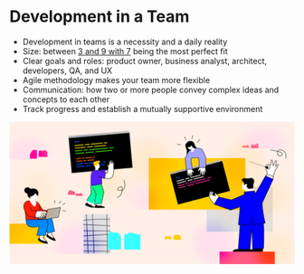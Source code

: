 # Development in a Team

* Development in teams is a necessity and a daily reality
* Size: between [3 and 9 with 7](https://www.scrum.org/forum/scrum-forum/5759/development-team-size) being the most perfect fit
* Clear goals and roles: product owner, business analyst, architect, developers, QA, and UX
* Agile methodology makes your team more flexible
* Communication: how two or more people convey complex ideas and concepts to each other
* Track progress and establish a mutually supportive environment

[![](../media/development-team.png)](https://blog.hubstaff.com/manage-software-teams/)

